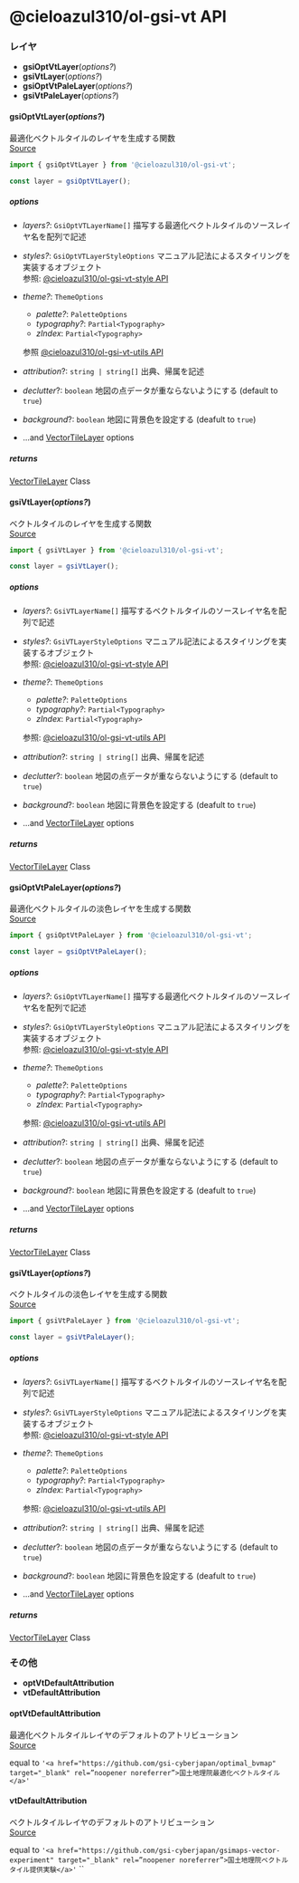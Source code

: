 # @cieloazul310/ol-gsi-vt API

### レイヤ

- **gsiOptVtLayer**(*options?*)
- **gsiVtLayer**(*options?*)
- **gsiOptVtPaleLayer**(*options?*)
- **gsiVtPaleLayer**(*options?*)

#### gsiOptVtLayer(*options?*)

最適化ベクトルタイルのレイヤを生成する関数  
[Source](https://github.com/cieloazul310/ol-gsi-vt/blob/main/packages/ol-gsi-vt/src/layers/gsi-opt-vt.ts)

```ts
import { gsiOptVtLayer } from '@cieloazul310/ol-gsi-vt';

const layer = gsiOptVtLayer();
```

##### options

- *layers?*: `GsiOptVTLayerName[]`
  描写する最適化ベクトルタイルのソースレイヤ名を配列で記述
- *styles?*: `GsiOptVTLayerStyleOptions`
  マニュアル記法によるスタイリングを実装するオブジェクト  
  参照: [@cieloazul310/ol-gsi-vt-style API]
- *theme?*: `ThemeOptions`
  - *palette?*: `PaletteOptions`
  - *typography?*: `Partial<Typography>`
  - *zIndex*: `Partial<Typography>`
  
  参照 [@cieloazul310/ol-gsi-vt-utils API]
- *attribution*?: `string | string[]`
  出典、帰属を記述
- *declutter*?: `boolean`
  地図の点データが重ならないようにする (default to `true`)
- *background*?: `boolean`
  地図に背景色を設定する (deafult to `true`)
- ...and [VectorTileLayer] options

##### returns

[VectorTileLayer] Class  

#### gsiVtLayer(*options?*)

ベクトルタイルのレイヤを生成する関数  
[Source](https://github.com/cieloazul310/ol-gsi-vt/blob/main/packages/ol-gsi-vt/src/layers/gsi-vt.ts)

```ts
import { gsiVtLayer } from '@cieloazul310/ol-gsi-vt';

const layer = gsiVtLayer();
```

##### options

- *layers?*: `GsiVTLayerName[]`
  描写するベクトルタイルのソースレイヤ名を配列で記述
- *styles?*: `GsiVTLayerStyleOptions`
  マニュアル記法によるスタイリングを実装するオブジェクト  
  参照: [@cieloazul310/ol-gsi-vt-style API]
- *theme?*: `ThemeOptions`
  - *palette?*: `PaletteOptions`
  - *typography?*: `Partial<Typography>`
  - *zIndex*: `Partial<Typography>`
  
  参照: [@cieloazul310/ol-gsi-vt-utils API]
- *attribution*?: `string | string[]`
  出典、帰属を記述
- *declutter*?: `boolean`
  地図の点データが重ならないようにする (default to `true`)
- *background*?: `boolean`
  地図に背景色を設定する (deafult to `true`)
- ...and [VectorTileLayer] options

##### returns

[VectorTileLayer] Class

#### gsiOptVtPaleLayer(*options?*)

最適化ベクトルタイルの淡色レイヤを生成する関数  
[Source](https://github.com/cieloazul310/ol-gsi-vt/blob/main/packages/ol-gsi-vt/src/layers/gsi-opt-vt-pale.ts)

```ts
import { gsiOptVtPaleLayer } from '@cieloazul310/ol-gsi-vt';

const layer = gsiOptVtPaleLayer();
```

##### options

- *layers?*: `GsiOptVTLayerName[]`
  描写する最適化ベクトルタイルのソースレイヤ名を配列で記述
- *styles?*: `GsiOptVTLayerStyleOptions`
  マニュアル記法によるスタイリングを実装するオブジェクト  
  参照: [@cieloazul310/ol-gsi-vt-style API]
- *theme?*: `ThemeOptions`
  - *palette?*: `PaletteOptions`
  - *typography?*: `Partial<Typography>`
  - *zIndex*: `Partial<Typography>`
  
  参照: [@cieloazul310/ol-gsi-vt-utils API]
- *attribution*?: `string | string[]`
  出典、帰属を記述
- *declutter*?: `boolean`
  地図の点データが重ならないようにする (default to `true`)
- *background*?: `boolean`
  地図に背景色を設定する (deafult to `true`)
- ...and [VectorTileLayer] options

##### returns

[VectorTileLayer] Class

#### gsiVtLayer(*options?*)

ベクトルタイルの淡色レイヤを生成する関数  
[Source](https://github.com/cieloazul310/ol-gsi-vt/blob/main/packages/ol-gsi-vt/src/layers/gsi-vt-pale.ts)

```ts
import { gsiVtPaleLayer } from '@cieloazul310/ol-gsi-vt';

const layer = gsiVtPaleLayer();
```

##### options

- *layers?*: `GsiVTLayerName[]`
  描写するベクトルタイルのソースレイヤ名を配列で記述
- *styles?*: `GsiVTLayerStyleOptions`
  マニュアル記法によるスタイリングを実装するオブジェクト  
  参照: [@cieloazul310/ol-gsi-vt-style API]
- *theme?*: `ThemeOptions`
  - *palette?*: `PaletteOptions`
  - *typography?*: `Partial<Typography>`
  - *zIndex*: `Partial<Typography>`
  
  参照: [@cieloazul310/ol-gsi-vt-utils API]
- *attribution*?: `string | string[]`
  出典、帰属を記述
- *declutter*?: `boolean`
  地図の点データが重ならないようにする (default to `true`)
- *background*?: `boolean`
  地図に背景色を設定する (deafult to `true`)
- ...and [VectorTileLayer] options

##### returns

[VectorTileLayer] Class

### その他

- **optVtDefaultAttribution**
- **vtDefaultAttribution**

#### optVtDefaultAttribution

最適化ベクトルタイルレイヤのデフォルトのアトリビューション  
[Source](https://github.com/cieloazul310/ol-gsi-vt/blob/main/packages/ol-gsi-vt/src/layers/types.ts)

equal to `'<a href="https://github.com/gsi-cyberjapan/optimal_bvmap" target="_blank" rel=”noopener noreferrer”>国土地理院最適化ベクトルタイル</a>'`

#### vtDefaultAttribution

ベクトルタイルレイヤのデフォルトのアトリビューション  
[Source](https://github.com/cieloazul310/ol-gsi-vt/blob/main/packages/ol-gsi-vt/src/layers/types.ts)

equal to `'<a href="https://github.com/gsi-cyberjapan/gsimaps-vector-experiment" target="_blank" rel=”noopener noreferrer”>国土地理院ベクトルタイル提供実験</a>'`
``

[VectorTileLayer]: https://openlayers.org/en/latest/apidoc/module-ol_layer_VectorTile-VectorTileLayer.html "VectorTileLayer"
[@cieloazul310/ol-gsi-vt-style API]: [./ol-gsi-vt-api.md]
[@cieloazul310/ol-gsi-vt-utils API]: [./ol-gsi-vt-utils.md]
